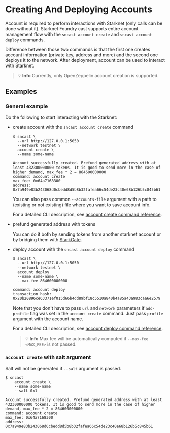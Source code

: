 # Creating And Deploying Accounts

Account is required to perform interactions with Starknet (only calls can be done without it). Starknet Foundry cast supports
entire account management flow with the `sncast account create` and `sncast account deploy` commands.

Difference between those two commands is that the first one creates account information (private key, address and more)
and the second one deploys it to the network. After deployment, account can be used to interact with Starknet.

> 💡 **Info**
> Currently, only OpenZeppelin account creation is supported.

## Examples

### General example

Do the following to start interacting with the Starknet:

- create account with the `sncast account create` command

    ```shell
    $ sncast \
      --url http://127.0.0.1:5050
      --network testnet \
      account create \
      --name some-name
      
    Account successfully created. Prefund generated address with at least 432300000000 tokens. It is good to send more in the case of higher demand, max_fee * 2 = 864600000000
    command: account create
    max_fee: 0x64a7168300
    address: 0x7a949e83b243068d0cbedd8d5b8b32fafea66c54de23c40e68b126b5c845b61
    ```

    You can also pass common `--accounts-file` argument with a path to (existing or not existing) file where you want to save account info.
    
    For a detailed CLI description, see [account create command reference](../appendix/cast/account/create.md).


- prefund generated address with tokens
  
    You can do it both by sending tokens from another starknet account or by bridging them with [StarkGate](https://starkgate.starknet.io/).


- deploy account with the `sncast account deploy` command

    ```shell
    $ sncast \
      --url http://127.0.0.1:5050
      --network testnet \
      account deploy
      --name some-name \
      --max-fee 864600000000
    
    command: account deploy
    transaction_hash: 0x20b20896ce63371ef015d66b4dd89bf18c5510a840b4a85a43a983caa6e2579
    ```
  
    Note that you don't have to pass `url` and `network` parameters if `add-profile` flag
    was set in the `account create` command. Just pass `profile` argument with the account name.
    
    For a detailed CLI description, see [account deploy command reference](../appendix/cast/account/deploy.md).

    > 💡 **Info**
    > Max fee will be automatically computed if `--max-fee <MAX_FEE>` is not passed.


### `account create` with salt argument

Salt will not be generated if `--salt` argument is passed.

```shell
$ sncast
    account create \
    --name some-name
    --salt 0x1
  
Account successfully created. Prefund generated address with at least 432300000000 tokens. It is good to send more in the case of higher demand, max_fee * 2 = 864600000000
command: account create
max_fee: 0x64a7168300
address: 0x7a949e83b243068d0cbedd8d5b8b32fafea66c54de23c40e68b126b5c845b61
```
